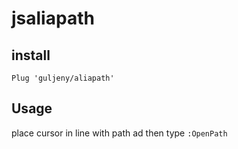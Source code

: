 # jsaliapath

## install

`Plug 'guljeny/aliapath'`

## Usage

place cursor in line with path ad then type
`:OpenPath`
